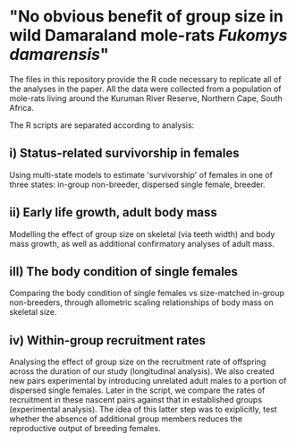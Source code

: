 # "No obvious benefit of group size in wild Damaraland mole-rats _Fukomys_ _damarensis_"

The files in this repository provide the R code necessary to replicate all of the analyses in the paper. All the data were collected from a population of mole-rats living around the Kuruman River Reserve, Northern Cape, South Africa. 


The R scripts are separated according to analysis:

## i) Status-related survivorship in females

Using multi-state models to estimate 'survivorship' of females in one of three states: in-group non-breeder, dispersed single female, breeder. 

## ii) Early life growth, adult body mass

Modelling the effect of group size on skeletal (via teeth width) and body mass growth, as well as additional confirmatory analyses of adult mass.

## iII) The body condition of single females

Comparing the body condition of single females vs size-matched in-group non-breeders, through allometric scaling relationships of body mass on skeletal size. 

## iv) Within-group recruitment rates

Analysing the effect of group size on the recruitment rate of offspring across the duration of our study (longitudinal analysis). We also created new pairs experimental by introducing unrelated adult males to a portion of dispersed single females. Later in the script, we compare the rates of recruitment in these nascent pairs against that in established groups (experimental analysis). The idea of this latter step was to exiplicitly, test whether the absence of additional group members reduces the reproductive output of breeding females. 
